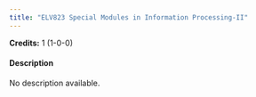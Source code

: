 ```yaml
---
title: "ELV823 Special Modules in Information Processing-II"
---
```

**Credits:** 1 (1-0-0)

#### Description
No description available.